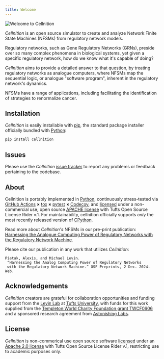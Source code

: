 ```yaml
---
title: Welcome
---
```

<!-- Hide the title defined above in favour of the banner displayed below while
     still listing this title in the site-wide navigation block to the left.
     Note that this is an obscure MkDocs kludge first publicized here:
     https://github.com/mkdocs/mkdocs/discussions/2431#discussioncomment-7750379
  -->
<style>
  .md-typeset h1,
  .md-content__button {
    display: none;
  }
</style>

![Welcome to Cellnition](https://github.com/user-attachments/assets/71d3d91e-fc7c-4960-a309-693978fee4e0)

*Cellnition* is an open source simulator to create and analyze Network Finite State Machines (NFSMs)
from regulatory network models.

Regulatory networks, such as Gene Regulatory Networks (GRNs), preside over so many complex phenomena
in biological systems, yet given a specific regulatory network, how do we know what it's capable of doing?

*Cellnition* aims to provide a detailed answer to that question, by treating regulatory
networks as analogue computers, where NFSMs map the sequential logic, 
or analogue "software program",
inherent in the regulatory network's dynamics.

NFSMs have a range of applications, including facilitating the 
identification of strategies to renormalize cancer.

## Installation

*Cellnition* is easily installable with [pip](https://pip.pypa.io), 
the standard package installer
officially bundled with [Python](https://www.python.org):

```bash
pip install cellnition
```

## Issues

Please use the *Cellnition* [issue tracker](https://github.com/betsee/cellnition/issues) to 
report any problems or feedback pertaining to the codebase.  


## About

Cellnition is portably implemented in [Python](),
continuously stress-tested via [GitHub Actions]() **×**
[tox]() **×** [pytest]()  **×** [Codecov](), and [licensed][license] under
a non-commercial use, open source [APACHE license][] with Tufts Open Source License Rider v.1.
For maintainability, cellnition officially supports *only* the most recently released
version of [CPython]().

Read more about *Cellnition's* NFSMs in our pre-print publication: [Harnessing the Analogue Computing Power of
Regulatory Networks with the Regulatory Network Machine](https://osf.io/preprints/osf/tb5ys_v1).

Please cite our publication in any work that utilizes *Cellnition*:

```
Pietak, Alexis, and Michael Levin.
 “Harnessing the Analog Computing Power of Regulatory Networks 
 with the Regulatory Network Machine.” OSF Preprints, 2 Dec. 2024. Web.
```

## Acknowledgements 

*Cellnition* creators are grateful for collaboration opportunities and funding support
from the [Levin Lab]()
at [Tufts University](), with funds for this work supplied from the [Templeton World Charity
Foundation grant TWCF0606](https://www.templetonworldcharity.org/projects-resources/project-database/0606) 
and a sponsored research agreement from [Astonishing Labs](https://astonishinglabs.com/).

## License

*Cellnition* is non-commerical use open source software [licensed][license] under an
[Apache 2.0 license][APACHE license] with Tufts Open Source License
Rider v.1, restricting use to academic purposes only.

[Link References]::
[Levin Lab]: https://as.tufts.edu/biology/levin-lab
[CPython]: https://github.com/python/cpython
[Codecov]: https://about.codecov.io
[pytest]: https://docs.pytest.org
[tox]: https://tox.readthedocs.io
[Python]: https://www.python.org
[Github Actions]: https://github.com/features/actions
[Tufts University]: https://www.tufts.edu
[APACHE license]: https://www.apache.org/licenses/LICENSE-2.0
[license]: https://github.com/betsee/cellnition/blob/main/LICENSE
[Tutorial 1]: https://github.com/betsee/cellnition/blob/main/ipynb/Tutorial1_ContinuousNFSM_v1.ipynb
[Tutorial 2]: https://github.com/betsee/cellnition/blob/main/ipynb/Tutorial2_BooleanNFSM_v1.ipynb